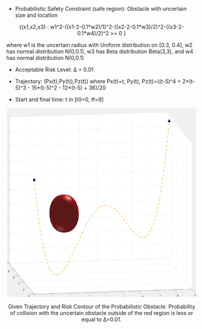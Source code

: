 

- Probabilistic Safety Constraint (safe region): Obstacle with uncertain size and location

<p align="center">
{(x1,x2,x3) : w1^2-((x1-2-0.1*w2)/1)^2-((x2-2-0.1*w3)/2)^2-((x3-2-0.1*w4)/2)^2 >= 0 }
<p>
where w1 is the uncertain radius with Uniform distribution on [0.3, 0.4], w2 has normal distribution N(0,0.1), w3 has Beta distribution Beta(3,3), and w4 has normal distribution N(0,0.1)


- Acceptable Risk Level: ∆ = 0.01


- Trajectory: (Px(t),Py(t)),Pz(t))  where Px(t)=t, Py(t), Pz(t)=((t-5)^4 + 2*(t-5)^3 - 15*(t-5)^2 - 12*(t-5) + 36)/20

- Start and final time: t in [t0=0, tf=9]

<p align="center">
<img src="https://github.com/jasour/Real-Time-Risk-Bounded-Tube-based-Trajectory-Safety-Verification/blob/main/Examples/RiskBounded%20Scenarios/Example_2_3D_Trajectoy/plot.png" width="500" height="500" />
<p align = "center">
<p align="center">
Given Trajectory and Risk Contour of the Probabilistic Obstacle. Probability of collision with the uncertain obstacle outside of the red region is less or equal to ∆=0.01.
<p align = "center">
